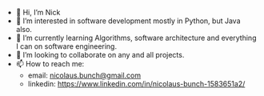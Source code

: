 - 👋 Hi, I’m Nick
- 👀 I’m interested in software development mostly in Python, but Java also.
- 🌱 I’m currently learning Algorithms, software architecture and everything I can on software engineering.
- 💞️ I’m looking to collaborate on any and all projects.
- 📫 How to reach me: 
    - email: nicolaus.bunch@gmail.com
    - linkedin: https://www.linkedin.com/in/nicolaus-bunch-1583651a2/

